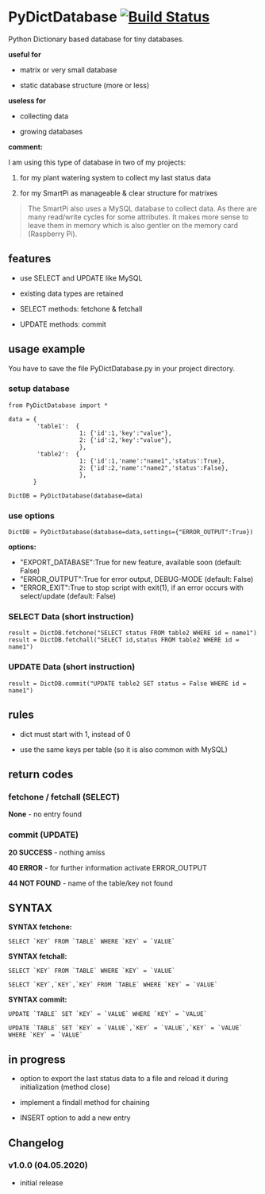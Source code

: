# PyDictDatabase [![Build Status](https://travis-ci.org/DIY-Blub/PyDictDatabase.svg?branch=master)](https://travis-ci.org/github/DIY-Blub/PyDictDatabase)

Python Dictionary based database for tiny databases.

**useful for**

* matrix or very small database

* static database structure (more or less)

**useless for**

* collecting data

* growing databases

**comment:**

I am using this type of database in two of my projects:

1. for my plant watering system to collect my last status data

2. for my SmartPi as manageable & clear structure for matrixes

> The SmartPi also uses a MySQL database to collect data. As there are many read/write cycles for some attributes. It makes more sense to leave them in memory which is also gentler on the memory card (Raspberry Pi).


## features

* use SELECT and UPDATE like MySQL

* existing data types are retained

* SELECT methods: fetchone & fetchall

* UPDATE methods: commit


## usage example

You have to save the file PyDictDatabase.py in your project directory.

### setup database

```
from PyDictDatabase import *

data = {
        'table1':  {
                    1: {'id':1,'key':"value"},
                    2: {'id':2,'key':"value"},
                    },
        'table2':  {
                    1: {'id':1,'name':"name1",'status':True},
                    2: {'id':2,'name':"name2",'status':False},
                    },
       }

DictDB = PyDictDatabase(database=data)
```
### use options

```
DictDB = PyDictDatabase(database=data,settings={"ERROR_OUTPUT":True})
```

**options:**
* "EXPORT_DATABASE":True for new feature, available soon (default: False)
* "ERROR_OUTPUT":True for error output, DEBUG-MODE (default: False)
* "ERROR_EXIT":True to stop script with exit(1), if an error occurs with select/update (default: False)

### SELECT Data (short instruction)

```
result = DictDB.fetchone("SELECT status FROM table2 WHERE id = name1")
result = DictDB.fetchall("SELECT id,status FROM table2 WHERE id = name1")
```

### UPDATE Data (short instruction)

```
result = DictDB.commit("UPDATE table2 SET status = False WHERE id = name1")
```

## rules

* dict must start with 1, instead of 0

* use the same keys per table (so it is also common with MySQL)


## return codes

### fetchone / fetchall (SELECT)

**None** - no entry found

### commit (UPDATE)

**20 SUCCESS** - nothing amiss

**40 ERROR** - for further information activate ERROR_OUTPUT

**44 NOT FOUND** - name of the table/key not found


## SYNTAX

**SYNTAX fetchone:**
```
SELECT `KEY` FROM `TABLE` WHERE `KEY` = `VALUE`
```

**SYNTAX fetchall:**
```
SELECT `KEY` FROM `TABLE` WHERE `KEY` = `VALUE`

SELECT `KEY`,`KEY`,`KEY` FROM `TABLE` WHERE `KEY` = `VALUE`
```

**SYNTAX commit:**
```
UPDATE `TABLE` SET `KEY` = `VALUE` WHERE `KEY` = `VALUE`

UPDATE `TABLE` SET `KEY` = `VALUE`,`KEY` = `VALUE`,`KEY` = `VALUE` WHERE `KEY` = `VALUE`
```


## in progress

* option to export the last status data to a file and reload it during initialization (method close)

* implement a findall method for chaining

* INSERT option to add a new entry

## Changelog

### v1.0.0 (04.05.2020)

* initial release
